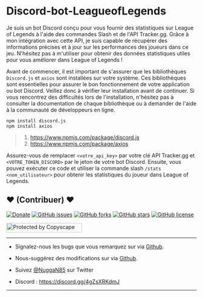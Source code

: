 # Discord-bot-LeagueofLegends

Je suis un bot Discord conçu pour vous fournir des statistiques sur League of Legends à l'aide des commandes Slash et de l'API Tracker.gg. Grâce à mon intégration avec cette API, je suis capable de récupérer des informations précises et à jour sur les performances des joueurs dans ce jeu. N'hésitez pas à m'utiliser pour obtenir des données statistiques utiles pour vous améliorer dans League of Legends !

Avant de commencer, il est important de s'assurer que les bibliothèques `Discord.js` et `axios` sont installées sur votre système. Ces bibliothèques sont essentielles pour assurer le bon fonctionnement de votre application ou bot Discord. Veillez donc à vérifier leur installation avant de continuer. Si vous rencontrez des difficultés lors de l'installation, n'hésitez pas à consulter la documentation de chaque bibliothèque ou à demander de l'aide à la communauté de développeurs en ligne.

```
npm install discord.js
npm install axios
```
>1. https://www.npmjs.com/package/discord.js
>2. https://www.npmjs.com/package/axios

Assurez-vous de remplacer `<votre_api_key>` par votre clé API Tracker.gg et `<VOTRE_TOKEN_DISCORD>` par le jeton de votre bot Discord. Ensuite, vous pouvez exécuter ce code et utiliser la commande slash `/stats <nom_utilisateur>` pour obtenir les statistiques du joueur dans League of Legends.

## <strong>❤️</strong> (Contribuer) <strong>❤️</strong>

[![Donate](https://img.shields.io/badge/paypal-donate-yellow.svg?style=flat)](https://www.paypal.me/nuggan85) [![GitHub issues](https://img.shields.io/github/issues/NuggaN85/Discord-bot-LeagueOfLegends)](https://github.com/NuggaN85/Discord-bot-LeagueOfLegends/issues) [![GitHub forks](https://img.shields.io/github/forks/NuggaN85/Discord-bot-LeagueOfLegends)](https://github.com/NuggaN85/Discord-bot-LeagueOfLegends/network) [![GitHub stars](https://img.shields.io/github/stars/NuggaN85/Discord-bot-LeagueOfLegends)](https://github.com/NuggaN85/Discord-bot-LeagueOfLegends/stargazers) [![GitHub license](https://img.shields.io/github/license/NuggaN85/Discord-bot-LeagueOfLegends)](https://github.com/NuggaN85/Discord-bot-LeagueOfLegends)

<a target="_blank" href="http://www.copyscape.com/"><img src="http://banners.copyscape.com/img/copyscape-banner-white-200x25.png" width="200" height="25" border="0" alt="Protected by Copyscape" title="Protected by Copyscape Plagiarism Checker - Do not copy content from this page." /></a>

--------------------------------------------------------------------------------------------------------------------------------------

- Signalez-nous les bugs que vous remarquez sur via [Github](https://github.com/NuggaN85/Discord-bot-LeagueOfLegends/issues/3).

- Nous-suggérez des modifications sur via [Github](https://github.com/NuggaN85/Discord-bot-LeagueOfLegends/issues/4).

- Suivez [@NuggaN85](https://twitter.com/NuggaN85) sur Twitter

- Discord : https://discord.gg/4gZsXRKdmJ

--------------------------------------------------------------------------------------------------------------------------------------
